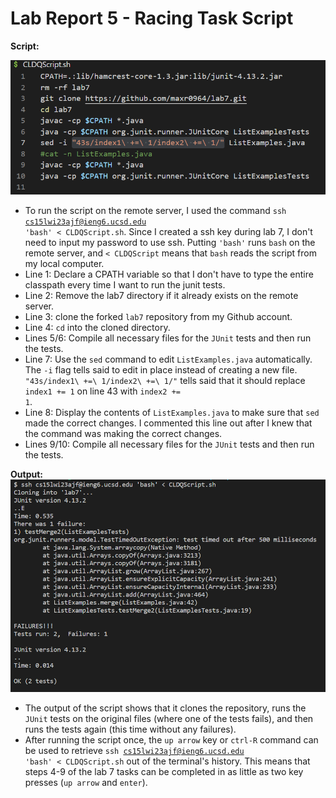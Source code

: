 # Lab Report 5 - Racing Task Script
**Script:**

![Image](https://raw.githubusercontent.com/maxr0964/cse15l-lab-reports/main/ScriptScreenshotReal.png)

* To run the script on the remote server, I used the command <code>ssh cs15lwi23ajf@ieng6.ucsd.edu 'bash' < CLDQScript.sh</code>. Since I created a ssh key during lab 7, I don't need to input my password to use ssh. Putting <code>'bash'</code> runs <code>bash</code> on the remote server, and <code>< CLDQScript</code> means that <code>bash</code> reads the script from my local computer.
* Line 1: Declare a CPATH variable so that I don't have to type the entire classpath every time I want to run the junit tests.
* Line 2: Remove the lab7 directory if it already exists on the remote server.
* Line 3: clone the forked <code>lab7</code> repository from my Github account.
* Line 4: <code>cd</code> into the cloned directory.
* Lines 5/6: Compile all necessary files for the <code>JUnit</code> tests and then run the tests.
* Line 7: Use the <code>sed</code> command to edit <code>ListExamples.java</code> automatically. The <code>-i</code> flag tells said to edit in place instead of creating a new file. <code>"43s/index1\ +=\ 1/index2\ +=\ 1/"</code> tells said that it should replace <code>index1 += 1</code> on line 43 with <code>index2 += 1</code>.
* Line 8: Display the contents of <code>ListExamples.java</code> to make sure that <code>sed</code> made the correct changes. I commented this line out after I knew that the command was making the correct changes.
* Lines 9/10: Compile all necessary files for the <code>JUnit</code> tests and then run the tests.
  
 **Output:**
  ![Image](https://raw.githubusercontent.com/maxr0964/cse15l-lab-reports/main/ScriptOutput.png)
* The output of the script shows that it clones the repository, runs the <code>JUnit</code> tests on the original files (where one of the tests fails), and then runs the tests again (this time without any failures).
* After running the script once, the <code>up arrow</code> key or <code>ctrl-R</code> command can be used to retrieve <code>ssh cs15lwi23ajf@ieng6.ucsd.edu 'bash' < CLDQScript.sh</code> out of the terminal's history. This means that steps 4-9 of the lab 7 tasks can be completed in as little as two key presses (<code>up arrow</code> and <code>enter</code>).
  
 

  
  
  
